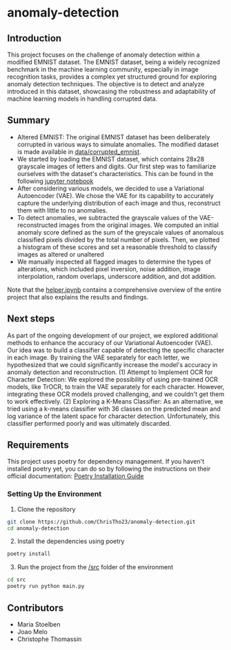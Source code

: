 # anomaly-detection

## Introduction

This project focuses on the challenge of anomaly detection within a modified EMNIST dataset. The EMNIST dataset, being a widely recognized benchmark in the machine learning community, especially in image recognition tasks, provides a complex yet structured ground for exploring anomaly detection techniques. The objective is to detect and analyze introduced in this dataset, showcasing the robustness and adaptability of machine learning models in handling corrupted data.

## Summary

- Altered EMNIST: The original EMNIST dataset has been deliberately corrupted in various ways to simulate anomalies. The modified dataset is made available in [data/corrupted_emnist](https://github.com/ChrisTho23/anomaly-detection/blob/main/data/corrupted_emnist).
- We started by loading the EMNIST dataset, which contains 28x28 grayscale images of letters and digits. Our first step was to familiarize ourselves with the dataset's characteristics. This can be found in the following [jupyter notebook](https://github.com/ChrisTho23/anomaly-detection/blob/main/src/helpter.ipynb)
- After considering various models, we decided to use a Variational Autoencoder (VAE). We chose the VAE for its capability to accurately capture the underlying distribution of each image and thus, reconstruct them with little to no anomalies.
- To detect anomalies, we subtracted the grayscale values of the VAE-reconstructed images from the original images.
We computed an initial anomaly score defined as the sum of the greyscale values of anomalous classified pixels divided by the total number of pixels. Then, we plotted a histogram of these scores and set a reasonable threshold to classify images as altered or unaltered
- We manually inspected all flagged images to determine the types of alterations, which included pixel inversion, noise addition, image interpolation, random overlaps, underscore addition, and dot addition.

Note that the [helper.ipynb](https://github.com/ChrisTho23/anomaly-detection/blob/main/src/helpter.ipynb) contains a comprehensive overview of the entire project that also explains the results and findings.

## Next steps
As part of the ongoing development of our project, we explored additional methods to enhance the accuracy of our Variational Autoencoder (VAE). Our idea was to build a classifier capable of detecting the specific character in each image. By training the VAE separately for each letter, we hypothesized that we could significantly increase the model's accuracy in anomaly detection and reconstruction.
(1) Attempt to Implement OCR for Character Detection: We explored the possibility of using pre-trained OCR models, like TrOCR, to train the VAE separately for each character. However, integrating these OCR models proved challenging, and we couldn't get them to work effectively.
(2) Exploring a K-Means Classifier: As an alternative, we tried using a k-means classifier with 36 classes on the predicted mean and log variance of the latent space for character detection. Unfortunately, this classifier performed poorly and was ultimately discarded.

## Requirements

This project uses poetry for dependency management. If you haven't installed poetry yet, you can do so by following the instructions on their official documentation: [Poetry Installation Guide](https://python-poetry.org/docs/#installation)

### Setting Up the Environment
1. Clone the repository
```bash
git clone https://github.com/ChrisTho23/anomaly-detection.git
cd anomaly-detection
```
2. Install the dependencies using poetry
```bash
poetry install
```
3. Run the project from the [/src](https://github.com/ChrisTho23/anomaly-detection/blob/main/src) folder of the environment
```bash
cd src
poetry run python main.py
```

## Contributors
- Maria Stoelben
- Joao Melo
- Christophe Thomassin